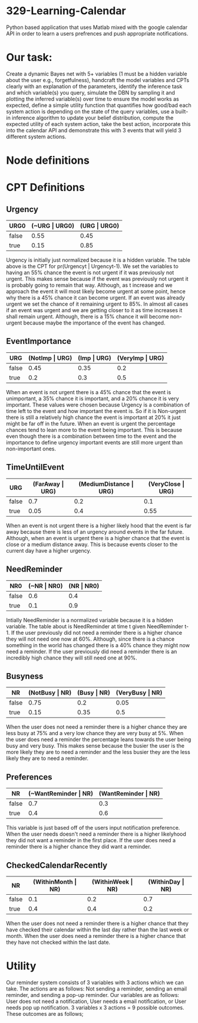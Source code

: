 # 329-Learning-Calendar
Python based application that uses Matlab mixed with the google calendar API in order to learn a users prefrences and push appropriate notifications.
# Our task:
Create a dynamic Bayes net with 5+ variables (1 must be a hidden variable about the user e.g., forgetfulness), handcraft the model variables and CPTs clearly with an explanation of the parameters, identify the inference task and which variable(s) you query, simulate the DBN by sampling it and plotting the inferred variable(s) over time to ensure the model works as expected, define a simple utility function that quantifies how good/bad each system action is depending on the state of the query variables, use a built-in inference algorithm to update your belief distribution, compute the expected utility of each system action, take the best action, incorporate this into the calendar API and demonstrate this with 3 events that will yield 3 different system actions.

# Node definitions



# CPT Definitions

## Urgency

| URG0 |(~URG \| URG0)|(URG \| URG0)|
|------|--------------|-------------|
|false |     0.55     |     0.45    |
|true  |     0.15     |     0.85    |

Urgency is initially just normalized because it is a hidden variable. The table above is the CPT for pr(Urgencyt | Urgencyt-1).
We set the variables to having an 55% chance the event is not urgent if it was previously not urgent. This makes sense because if the event was previously not urgent it is probably going to remain that way. Although,
as t increase and we approach the event it will most likely become urgent at some point, hence why there is a 45% chance it can become urgent.
If an event was already urgent we set the chance of it remaining urgent to 85%. In almost all cases if an event was urgent and we are getting closer to it as time increases it shall remain urgent. Although, there is a 15% chance it will become non-urgent because maybe the importance of the event has changed.
## EventImportance

| URG |(NotImp \| URG)|(Imp \| URG)|(VeryImp \| URG)|
|-----|---------------|------------|----------------|
|false|     0.45      |    0.35    |      0.2       |
|true |     0.2       |    0.3     |      0.5       |

When an event is not urgent there is a 45% chance that the event is unimportant, a 35% chance it is important, and a 20% chance it is very important. These values were chosen because Urgency is a combination of time left to the event and how important the event is. So if it is Non-urgent there is still a relatively high chance the event is important at 20% it just might be far off in the future.
When an event is urgent the percentage chances tend to lean more to the event being important. This is because even though there is a combination between time to the event and the importance to define urgency important events are still more urgent than non-important ones.
## TimeUntilEvent

| URG |(FarAway \| URG)|(MediumDistance \| URG)|(VeryClose \| URG)|
|-----|----------------|-----------------------|------------------|
|false|      0.7       |          0.2          |       0.1        |
|true |      0.05      |          0.4          |       0.55       |

When an event is not urgent there is a higher likely hood that the event is far away because there is less of an urgency around events in the far future.
Although, when an event is urgent there is a higher chance that the event is close or a medium distance away. This is because events closer to the current day have a higher urgency.
## NeedReminder

| NR0 |(~NR \| NR0)|(NR \| NR0)|
|-----|------------|-----------|
|false|     0.6    |    0.4    |
|true |     0.1    |    0.9    |

Intially NeedReminder is a normalized variable because it is a hidden variable. The table about is NeedReminder at time t given NeedReminder t-1. If the user previously did not need a reminder there is a higher chance they will not need one now at 60%. Although, since there is a chance something in the world has changed there is a 40% chance they might now need a reminder.
If the user previously did need a reminder there is an incredibly high chance they will still need one at 90%.
## Busyness

| NR  |(NotBusy \| NR)|(Busy \| NR)|(VeryBusy \| NR)|
|-----|---------------|------------|----------------|
|false|     0.75      |    0.2     |      0.05      |
|true |     0.15      |    0.35    |      0.5       |

When the user does not need a reminder there is a higher chance they are less busy at 75% and a very low chance they are very busy at 5%. When the user does need a reminder the percentage leans towards the user being busy and very busy. This makes sense because the busier the user is the more likely they are to need a reminder and the less busier they are the less likely they are to need a reminder.
## Preferences

| NR |(~WantReminder \| NR)|(WantReminder \| NR)|
|-----|--------------------|--------------------|
|false|         0.7        |        0.3         |
|true |         0.4        |        0.6         |

This variable is just based off of the users input notification preference. When the user needs doesn't need a reminder there is a higher likelyhood they did not want a reminder in the first place. If the user does need a reminder there is a higher chance they did want a reminder.
## CheckedCalendarRecently

| NR  |(WithinMonth \| NR)|(WithinWeek \| NR)|(WithinDay \| NR)|
|-----|-------------------|------------------|-----------------|
|false|        0.1        |       0.2        |      0.7        |
|true |        0.4        |       0.4        |      0.2        |

When the user does not need a reminder there is a higher chance that they have checked their calendar within the last day rather than the last week or month. When the user does need a reminder there is a higher chance that they have not checked within the last date. 

# Utility

Our reminder system consists of 3 variables with 3 actions which we can take. The actions are as follows: Not sending a reminder, sending an email reminder, and sending a pop-up reminder. Our variables are as follows: User does not need a notification, User needs a email notification, or User needs pop up notification. 3 variables x 3 actions = 9 possible outcomes. These outcomes are as follows;




